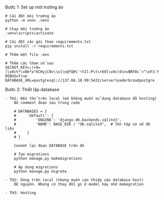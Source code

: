 Bước 1: Set up môi trường ảo

    # Cài đặt môi trường ảo
    python -m venv .venv

    # Chạy môi trường ảo
    .venv\scripts\activate

    # Cài đặt các gói theo requirements.txt
    pip install -r requirements.txt

    # Thêm một file .env

    # Thêm các tham số sau
    SECRET_KEY=;(+9=(\x0c%*\x0b*a"6CHyjC0v\\o[\n@fQH\'!tIl:P\t\r60l\x0c)d\nvBRF8c`<^\nF3-Y
    DEBUG=True
    DATABASE_URL=postgresql://137.66.10.99:5432/serverleaderbroadpostgre

Bước 2: Thiết lập database

    - TH1: Nếu thử trên local (mà không muốn sử dụng database đã hosting)
        Bỏ comment đoạn sau trong code 

        # DATABASES = {
        #     'default': {
        #         'ENGINE': 'django.db.backends.sqlite3',
        #         'NAME': BASE_DIR / "db.sqlite3",  # Tên tệp cơ sở dữ liệu
        #     }
        # }

        Conemt lại đoạn DATABASE trên đó

        # Tạo migrations
        python manage.py makemigrations

        # Áp dụng migrations
        python manage.py migrate

    - TH2: Dùng trên local (nhưng muốn can thiệp vào database host)
        Dữ nguyên. Nhưng có thay đổi gì ở model hãy nhớ makegration

    - TH3: Hosting